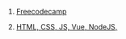 1. [Freecodecamp](https://guide.freecodecamp.org/svg)

1. [HTML, CSS, JS, Vue, NodeJS, ](https://sabe.io/)
